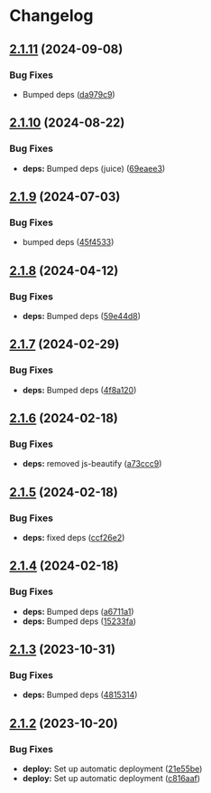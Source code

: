 # Changelog

## [2.1.11](https://github.com/postalsys/email-text-tools/compare/v2.1.10...v2.1.11) (2024-09-08)


### Bug Fixes

* Bumped deps ([da979c9](https://github.com/postalsys/email-text-tools/commit/da979c9feef5c8fd4e08b9967cbffcc058a70677))

## [2.1.10](https://github.com/postalsys/email-text-tools/compare/v2.1.9...v2.1.10) (2024-08-22)


### Bug Fixes

* **deps:** Bumped deps (juice) ([69eaee3](https://github.com/postalsys/email-text-tools/commit/69eaee36cceadbbf5ebf23caaf24385c38859a03))

## [2.1.9](https://github.com/postalsys/email-text-tools/compare/v2.1.8...v2.1.9) (2024-07-03)


### Bug Fixes

* bumped deps ([45f4533](https://github.com/postalsys/email-text-tools/commit/45f453390e00a8b5dea00c0ab3a7b4a742e9b3ce))

## [2.1.8](https://github.com/postalsys/email-text-tools/compare/v2.1.7...v2.1.8) (2024-04-12)


### Bug Fixes

* **deps:** Bumped deps ([59e44d8](https://github.com/postalsys/email-text-tools/commit/59e44d8cb0877e407becac7ef6744a4dfcdba083))

## [2.1.7](https://github.com/postalsys/email-text-tools/compare/v2.1.6...v2.1.7) (2024-02-29)


### Bug Fixes

* **deps:** Bumped deps ([4f8a120](https://github.com/postalsys/email-text-tools/commit/4f8a1208b2841d343baf610c1391788b60b4297c))

## [2.1.6](https://github.com/postalsys/email-text-tools/compare/v2.1.5...v2.1.6) (2024-02-18)


### Bug Fixes

* **deps:** removed js-beautify ([a73ccc9](https://github.com/postalsys/email-text-tools/commit/a73ccc97a4acf9bfa7e439939c41869c2554b073))

## [2.1.5](https://github.com/postalsys/email-text-tools/compare/v2.1.4...v2.1.5) (2024-02-18)


### Bug Fixes

* **deps:** fixed deps ([ccf26e2](https://github.com/postalsys/email-text-tools/commit/ccf26e2f0f8047482b9cc7e71cd0a3e61b286ddc))

## [2.1.4](https://github.com/postalsys/email-text-tools/compare/v2.1.3...v2.1.4) (2024-02-18)


### Bug Fixes

* **deps:** Bumped deps ([a6711a1](https://github.com/postalsys/email-text-tools/commit/a6711a1938d8e2e75f5afd83b5a8c443be0adb9c))
* **deps:** Bumped deps ([15233fa](https://github.com/postalsys/email-text-tools/commit/15233fa7850f3227bfbc4f06500f0f267e651913))

## [2.1.3](https://github.com/postalsys/email-text-tools/compare/v2.1.2...v2.1.3) (2023-10-31)


### Bug Fixes

* **deps:** Bumped deps ([4815314](https://github.com/postalsys/email-text-tools/commit/4815314f9d36da2b2163d6990acc8f68fc1bc356))

## [2.1.2](https://github.com/postalsys/email-text-tools/compare/v2.1.1...v2.1.2) (2023-10-20)


### Bug Fixes

* **deploy:** Set up automatic deployment ([21e55be](https://github.com/postalsys/email-text-tools/commit/21e55be18bb2ac1b991ee6000928c429a5b09ddd))
* **deploy:** Set up automatic deployment ([c816aaf](https://github.com/postalsys/email-text-tools/commit/c816aafa0457318cfd84497dfcd4e5628503c5b4))
